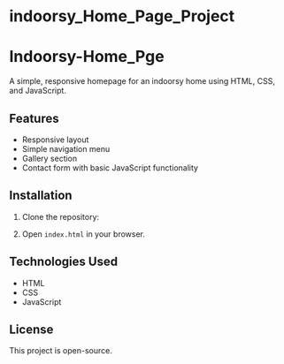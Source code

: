 # indoorsy_Home_Page_Project

# Indoorsy-Home_Pge

A simple, responsive homepage for an indoorsy home using HTML, CSS, and JavaScript.

## Features
- Responsive layout
- Simple navigation menu
- Gallery section
- Contact form with basic JavaScript functionality

## Installation
1. Clone the repository:

2. Open `index.html` in your browser.

## Technologies Used
- HTML
- CSS
- JavaScript

## License
This project is open-source.
